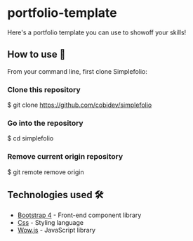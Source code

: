 # portfolio-template
Here's a portfolio template you can use to showoff your skills!

## How to use :pushpin:

From your command line, first clone Simplefolio:

### Clone this repository
$ git clone https://github.com/cobidev/simplefolio

### Go into the repository
$ cd simplefolio

### Remove current origin repository
$ git remote remove origin

## Technologies used 🛠️

- [Bootstrap 4](https://getbootstrap.com/docs/4.3/getting-started/introduction/) - Front-end component library
- [Css](https://developer.mozilla.org/en-US/docs/Web/CSS) - Styling language
- [Wow.js](https://gist.github.com/susi917/13cc28a396418b1554efeb2929b0cc6a) - JavaScript library
